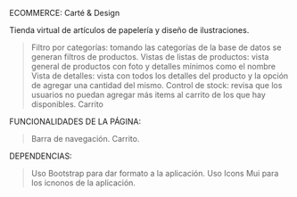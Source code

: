 ECOMMERCE: Carté & Design

Tienda virtual de artículos de papelería y diseño de ilustraciones.

> Filtro por categorías: tomando las categorías de la base de datos se generan filtros de productos.
> Vistas de listas de productos: vista general de productos con foto y detalles mínimos como el nombre
> Vista de detalles: vista con todos los detalles del producto y la opción de agregar una cantidad del mismo.
> Control de stock: revisa que los usuarios no puedan agregar más items al carrito de los que hay disponibles.
> Carrito

FUNCIONALIDADES DE LA PÁGINA:

> Barra de navegación.
> Carrito.

DEPENDENCIAS:

> Uso Bootstrap para dar formato a la aplicación.
> Uso Icons Mui para los icnonos de la aplicación.
